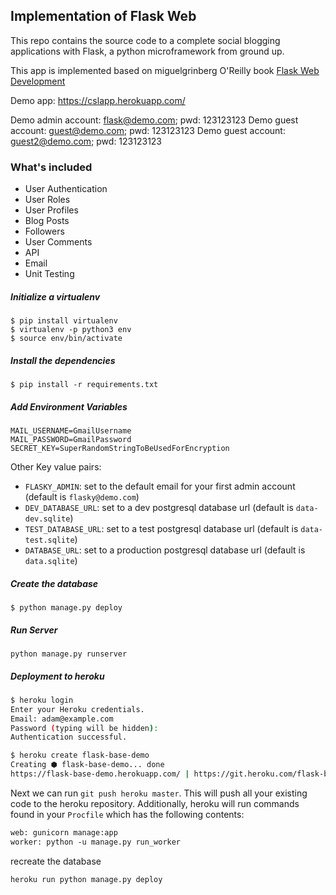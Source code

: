 ## Implementation of Flask Web

This repo contains the source code to a complete social blogging applications with Flask, a python microframework from ground up.

This app is implemented based on miguelgrinberg O'Reilly book [Flask Web Development](http://www.flaskbook.com)

Demo app: https://cslapp.herokuapp.com/

Demo admin account: flask@demo.com; pwd: 123123123
Demo guest account: guest@demo.com; pwd: 123123123
Demo guest account: guest2@demo.com; pwd: 123123123

### What's included
* User Authentication
* User Roles
* User Profiles
* Blog Posts
* Followers
* User Comments
* API
* Email
* Unit Testing

##### Initialize a virtualenv
```
$ pip install virtualenv
$ virtualenv -p python3 env
$ source env/bin/activate
```

##### Install the dependencies

```
$ pip install -r requirements.txt
```

##### Add Environment Variables

```
MAIL_USERNAME=GmailUsername
MAIL_PASSWORD=GmailPassword
SECRET_KEY=SuperRandomStringToBeUsedForEncryption
```

Other Key value pairs:

* `FLASKY_ADMIN`: set to the default email for your first admin account (default is `flasky@demo.com`)
* `DEV_DATABASE_URL`: set to a dev postgresql database url (default is `data-dev.sqlite`)
* `TEST_DATABASE_URL`: set to a test postgresql database url (default is `data-test.sqlite`)
* `DATABASE_URL`: set to a production postgresql database url (default is `data.sqlite`)

##### Create the database

```
$ python manage.py deploy
```

##### Run Server

```
python manage.py runserver
```

##### Deployment to heroku

```sh
$ heroku login
Enter your Heroku credentials.
Email: adam@example.com
Password (typing will be hidden):
Authentication successful.
```

```sh
$ heroku create flask-base-demo
Creating ⬢ flask-base-demo... done
https://flask-base-demo.herokuapp.com/ | https://git.heroku.com/flask-base-demo.git

```

Next we can run `git push heroku master`. This will push all your existing code to the heroku repository. Additionally, heroku will run commands found in your `Procfile` which has the following contents:

```txt
web: gunicorn manage:app
worker: python -u manage.py run_worker
```

recreate the database
```
heroku run python manage.py deploy
```
